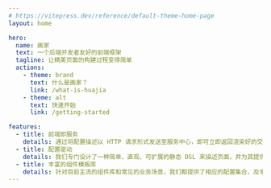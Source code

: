 ```yaml
---
# https://vitepress.dev/reference/default-theme-home-page
layout: home

hero:
  name: 画家
  text: 一个后端开发者友好的前端框架
  tagline: 让精美页面的构建过程变得简单
  actions:
    - theme: brand
      text: 什么是画家？
      link: /what-is-huajia
    - theme: alt
      text: 快速开始
      link: /getting-started

features:
  - title: 前端即服务
    details: 通过将配置描述以 HTTP 请求形式发送至服务中心，即可立即返回渲染好的交互页面，无需任何其他操作准备。
  - title: 配置驱动
    details: 我们专门设计了一种简单、直观、可扩展的静态 DSL 来描述页面，并为其提供了智能，高效的书写体验。
  - title: 丰富的组件模板库
    details: 针对目前主流的组件库和常见的业务场景，我们都提供了相应的配置集合，及丰富的可用模板，并且支持用户自定义。
---
```



